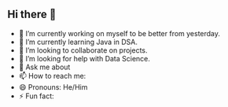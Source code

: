 ## Hi there 👋

- 🔭 I’m currently working on myself to be better from yesterday.
- 🌱 I’m currently learning Java in DSA.
- 👯 I’m looking to collaborate on projects.
- 🤔 I’m looking for help with Data Science.
- 💬 Ask me about 
- 📫 How to reach me: 
- 😄 Pronouns: He/Him
- ⚡ Fun fact: 

